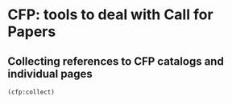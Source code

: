 ﻿# **CFP**: tools to deal with Call for Papers

## Collecting references to CFP catalogs and individual pages

```lisp
(cfp:collect)
```
